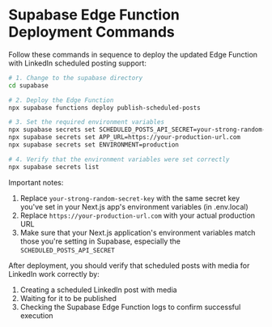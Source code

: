 # Supabase Edge Function Deployment Commands

Follow these commands in sequence to deploy the updated Edge Function with LinkedIn scheduled posting support:

```bash
# 1. Change to the supabase directory
cd supabase

# 2. Deploy the Edge Function
npx supabase functions deploy publish-scheduled-posts

# 3. Set the required environment variables
npx supabase secrets set SCHEDULED_POSTS_API_SECRET=your-strong-random-secret-key
npx supabase secrets set APP_URL=https://your-production-url.com
npx supabase secrets set ENVIRONMENT=production

# 4. Verify that the environment variables were set correctly
npx supabase secrets list
```

Important notes:

1. Replace `your-strong-random-secret-key` with the same secret key you've set in your Next.js app's environment variables (in .env.local)
2. Replace `https://your-production-url.com` with your actual production URL
3. Make sure that your Next.js application's environment variables match those you're setting in Supabase, especially the `SCHEDULED_POSTS_API_SECRET`

After deployment, you should verify that scheduled posts with media for LinkedIn work correctly by:

1. Creating a scheduled LinkedIn post with media
2. Waiting for it to be published
3. Checking the Supabase Edge Function logs to confirm successful execution 